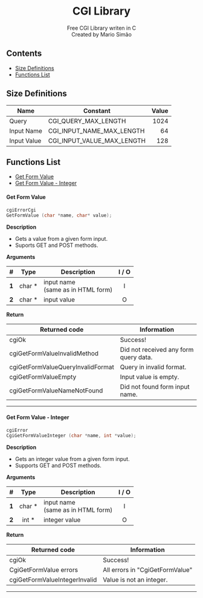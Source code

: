 <h1 align="center">CGI Library</h1>
<p align="center">
Free CGI Library writen in C<br>Created by Mario Simão</p>

## Contents
- [Size Definitions](#size-definitions)  
- [Functions List](#functions-list)

## Size Definitions

| Name        | Constant                   | Value  |
| ----------- | -------------------------- | ------:|
| Query       | CGI_QUERY_MAX_LENGTH       | 1024   |
| Input Name  | CGI_INPUT_NAME_MAX_LENGTH  | 64     |
| Input Value | CGI_INPUT_VALUE_MAX_LENGTH | 128    |

## Functions List
- [Get Form Value](#get-form-value)
- [Get Form Value - Integer](#get-form-value-integer)

#### Get Form Value
```C
cgiErrorCgi
GetFormValue (char *name, char* value);
```
**Description**  
 - Gets a value from a given form input.  
 - Suports GET and POST methods.  

**Arguments**  

| #| Type | Description | I / O |
| - |:----:| ---- |:-----:|
| **1** | char \* | input name<br>(same as in HTML form)| I |
| **2** | char \* | input value | O |

**Return**

| Returned code | Information |
| ------------- | ----------- |
| cgiOk         | Success!    |
| cgiGetFormValueInvalidMethod | Did not received any form query data.|
| cgiGetFormValueQueryInvalidFormat | Query in invalid format. |
| cgiGetFormValueEmpty | Input value is empty. |
| cgiGetFormValueNameNotFound | Did not found form input name. |

---

#### Get Form Value - Integer

```C
cgiError
CgiGetFormValueInteger (char *name, int *value);
```

**Description**
- Gets an integer value from a given form input.  
- Supports GET and POST methods.

**Arguments**

| #| Type | Description | I / O |
| - |:----:| ---- |:-----:|
| **1** | char \* | input name<br>(same as in HTML form)| I |
| **2** | int \* | integer value | O |

**Return**

| Returned code | Information |
| ------------- | ----------- |
| cgiOk         | Success!    |
| CgiGetFormValue errors | All errors in "CgiGetFormValue" |
| cgiGetFormValueIntegerInvalid | Value is not an integer. |

---
